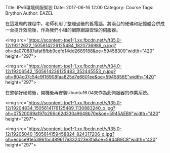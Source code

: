 Title: IPv6環境伺服架設
Date: 2017-06-16 12:00
Category: Course
Tags: Brython
Author: EAZEL

在這幾周的課程中，老師利用了整理過後的舊電腦，將兩台的硬碟和記憶體合併成一台提升效能後，作為我們小組的網際網路管理的伺服器。

<img src="https://scontent-tpe1-1.xx.fbcdn.net/v/t35.0-12/19212622_1505614226125484_1820736989_o.jpg?oh=da070887afaf8fbb9cefd14dd2689188&oe=59458309"width="420" height="297">

<img src="https://scontent-tpe1-1.xx.fbcdn.net/v/t34.0-12/19206542_1505614236125483_352445553_n.jpg?oh=804c07c54c9f16908faa825d7e6601ee&oe=5945856E"width="420" height="297">

在整頓好硬體後，開機後再安裝Ubuntu16.04來作為此伺服器的作業系統。

<img src="https://scontent-tpe1-1.xx.fbcdn.net/v/t35.0-12/19204834_1505614176125489_1130883240_o.jpg?oh=07520069a197b266c62d330a9648b70e&oe=5945AEB9"width="420" height="297">

<img src="https://scontent-tpe1-1.xx.fbcdn.net/v/t35.0-12/19205040_1505614159458824_824317206_o.jpg?oh=ecbce91e53961bc489617e332423e3fa&oe=5944B9C8"width="420" height="297">